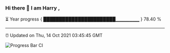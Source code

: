 ### Hi there 👋 I am Harry , 

⏳ Year progress { ███████████████████████▁▁▁▁▁▁▁ } 78.40 %

---

⏰ Updated on Thu, 14 Oct 2021 03:45:45 GMT

![Progress Bar CI](https://github.com/duykhang68/duykhang68/workflows/Progress%20Bar%20CI/badge.svg)
